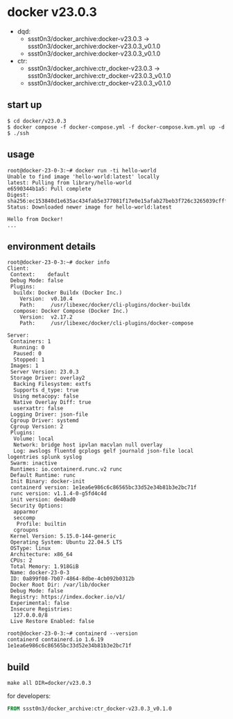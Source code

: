 # docker v23.0.3

* dqd:
  * ssst0n3/docker_archive:docker-v23.0.3 -> ssst0n3/docker_archive:docker-v23.0.3_v0.1.0
  * ssst0n3/docker_archive:docker-v23.0.3_v0.1.0
* ctr:
  * ssst0n3/docker_archive:ctr_docker-v23.0.3 -> ssst0n3/docker_archive:ctr_docker-v23.0.3_v0.1.0
  * ssst0n3/docker_archive:ctr_docker-v23.0.3_v0.1.0

## start up

```shell
$ cd docker/v23.0.3
$ docker compose -f docker-compose.yml -f docker-compose.kvm.yml up -d
$ ./ssh
```

## usage

```shell
root@docker-23-0-3:~# docker run -ti hello-world
Unable to find image 'hello-world:latest' locally
latest: Pulling from library/hello-world
e6590344b1a5: Pull complete 
Digest: sha256:ec153840d1e635ac434fab5e377081f17e0e15afab27beb3f726c3265039cfff
Status: Downloaded newer image for hello-world:latest

Hello from Docker!
...
```

## environment details

```shell
root@docker-23-0-3:~# docker info
Client:
 Context:    default
 Debug Mode: false
 Plugins:
  buildx: Docker Buildx (Docker Inc.)
    Version:  v0.10.4
    Path:     /usr/libexec/docker/cli-plugins/docker-buildx
  compose: Docker Compose (Docker Inc.)
    Version:  v2.17.2
    Path:     /usr/libexec/docker/cli-plugins/docker-compose

Server:
 Containers: 1
  Running: 0
  Paused: 0
  Stopped: 1
 Images: 1
 Server Version: 23.0.3
 Storage Driver: overlay2
  Backing Filesystem: extfs
  Supports d_type: true
  Using metacopy: false
  Native Overlay Diff: true
  userxattr: false
 Logging Driver: json-file
 Cgroup Driver: systemd
 Cgroup Version: 2
 Plugins:
  Volume: local
  Network: bridge host ipvlan macvlan null overlay
  Log: awslogs fluentd gcplogs gelf journald json-file local logentries splunk syslog
 Swarm: inactive
 Runtimes: io.containerd.runc.v2 runc
 Default Runtime: runc
 Init Binary: docker-init
 containerd version: 1e1ea6e986c6c86565bc33d52e34b81b3e2bc71f
 runc version: v1.1.4-0-g5fd4c4d
 init version: de40ad0
 Security Options:
  apparmor
  seccomp
   Profile: builtin
  cgroupns
 Kernel Version: 5.15.0-144-generic
 Operating System: Ubuntu 22.04.5 LTS
 OSType: linux
 Architecture: x86_64
 CPUs: 2
 Total Memory: 1.918GiB
 Name: docker-23-0-3
 ID: 0a899f08-7b07-4864-8dbe-4cb092b0312b
 Docker Root Dir: /var/lib/docker
 Debug Mode: false
 Registry: https://index.docker.io/v1/
 Experimental: false
 Insecure Registries:
  127.0.0.0/8
 Live Restore Enabled: false

root@docker-23-0-3:~# containerd --version
containerd containerd.io 1.6.19 1e1ea6e986c6c86565bc33d52e34b81b3e2bc71f
```

## build

```shell
make all DIR=docker/v23.0.3
```

for developers:

```dockerfile
FROM ssst0n3/docker_archive:ctr_docker-v23.0.3_v0.1.0
```
